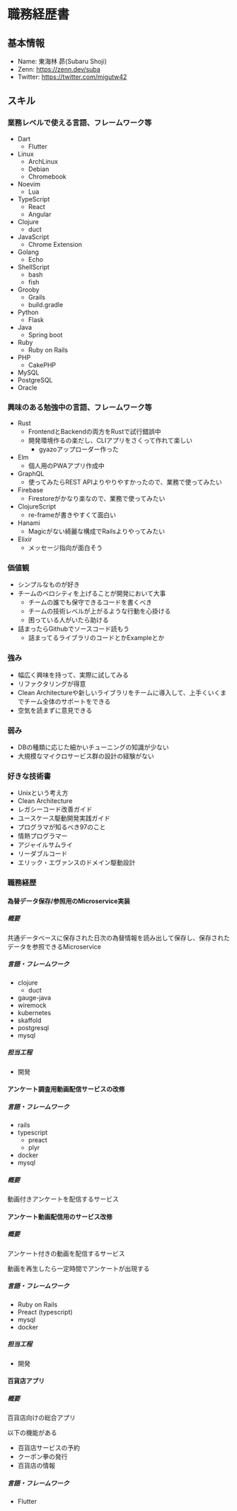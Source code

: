 # 職務経歴書

## 基本情報
- Name: 東海林 昴(Subaru Shoji)
- Zenn: https://zenn.dev/suba
- Twitter: https://twitter.com/migutw42

## スキル
### 業務レベルで使える言語、フレームワーク等
- Dart
	- Flutter
- Linux
	- ArchLinux
	- Debian
	- Chromebook
- Noevim
	- Lua
- TypeScript
	- React
	- Angular
- Clojure
	- duct
- JavaScript
	- Chrome Extension
- Golang
	- Echo
- ShellScript
	- bash
	- fish
- Grooby
	- Grails
	- build.gradle
- Python
	- Flask
- Java
	- Spring boot
- Ruby
	- Ruby on Rails
- PHP
	- CakePHP
- MySQL
- PostgreSQL
- Oracle


### 興味のある勉強中の言語、フレームワーク等
- Rust
	- FrontendとBackendの両方をRustで試行錯誤中
	- 開発環境作るの楽だし、CLIアプリをさくって作れて楽しい
	  - gyazoアップローダー作った
- Elm
	- 個人用のPWAアプリ作成中
- GraphQL
	- 使ってみたらREST APIよりやりやすかったので、業務で使ってみたい
- Firebase
	- Firestoreがかなり楽なので、業務で使ってみたい
- ClojureScript
	- re-frameが書きやすくて面白い
- Hanami
	- Magicがない綺麗な構成でRailsよりやってみたい
- Elixir
	- メッセージ指向が面白そう

### 価値観
- シンプルなものが好き
- チームのベロシティを上げることが開発において大事
  - チームの誰でも保守できるコードを書くべき
  - チームの技術レベルが上がるような行動を心掛ける
  - 困っている人がいたら助ける
- 詰まったらGithubでソースコード読もう
	- 詰まってるライブラリのコードとかExampleとか

### 強み
- 幅広く興味を持って、実際に試してみる
- リファクタリングが得意
- Clean Architectureや新しいライブラリをチームに導入して、上手くいくまでチーム全体のサポートをできる
- 空気を読まずに意見できる

### 弱み

- DBの種類に応じた細かいチューニングの知識が少ない
- 大規模なマイクロサービス群の設計の経験がない

### 好きな技術書
- Unixという考え方
- Clean Architecture
- レガシーコード改善ガイド
- ユースケース駆動開発実践ガイド
- プログラマが知るべき97のこと
- 情熱プログラマー
- アジャイルサムライ
- リーダブルコード
- エリック・エヴァンスのドメイン駆動設計

### 職務経歴

#### 為替データ保存/参照用のMicroservice実装

##### 概要
共通データベースに保存された日次の為替情報を読み出して保存し、保存されたデータを参照できるMicroservice

##### 言語・フレームワーク

* clojure
	* duct
* gauge-java
* wiremock
* kubernetes
* skaffold
* postgresql
* mysql

##### 担当工程

* 開発

#### アンケート調査用動画配信サービスの改修

##### 言語・フレームワーク

* rails
* typescript
	* preact
	* plyr
* docker
* mysql

##### 概要
動画付きアンケートを配信するサービス


#### アンケート動画配信用のサービス改修

##### 概要

アンケート付きの動画を配信するサービス

動画を再生したら一定時間でアンケートが出現する

##### 言語・フレームワーク

* Ruby on Rails
* Preact (typescript)
* mysql
* docker

##### 担当工程

* 開発



#### 百貨店アプリ

##### 概要

百貨店向けの総合アプリ

以下の機能がある

* 百貨店サービスの予約
* クーポン拳の発行
* 百貨店の情報

##### 言語・フレームワーク

* Flutter
